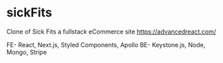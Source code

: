 # sickFits

Clone of Sick Fits a fullstack eCommerce site
https://advancedreact.com/

FE- React, Next.js, Styled Components, Apollo
BE- Keystone.js, Node, Mongo, Stripe
